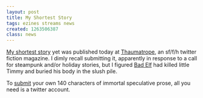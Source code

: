 ```yaml
---
layout: post
title: My Shortest Story
tags: ezines streams news
created: 1263506387
class: news
---
```

[My shortest story](http://twitter.com/thaumatrope/status/7756631121) yet was published today at [Thaumatrope](http://thaumatrope.greententacles.com/), an sf/f/h twitter fiction magazine.  I dimly recall submitting it, apparently in response to a call for steampunk and/or holiday stories, but I figured [Bad Elf](http://thaumatrope.greententacles.com/serials/BadElf/) had killed little Timmy and buried his body in the slush pile.

To [submit](http://thaumatrope.greententacles.com/submissions/stories/) your own 140 characters of immortal speculative prose, all you need is a twitter account.
